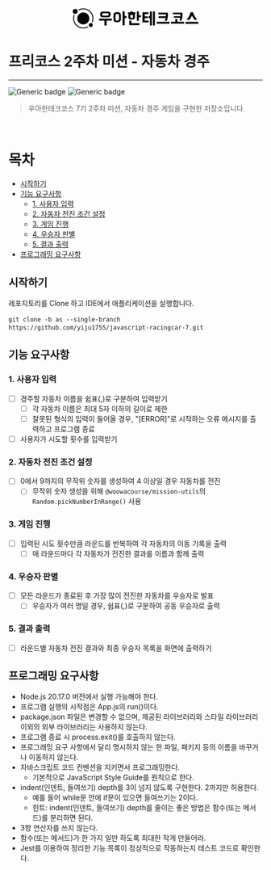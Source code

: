 <p align="center">
    <img src="./logo_full_light.png" alt="우아한테크코스" width="250px">
</p>

# 프리코스 2주차 미션 - 자동차 경주

---

![Generic badge](https://img.shields.io/badge/precourse-week2-green.svg)
![Generic badge](https://img.shields.io/badge/test-5_passed-blue.svg)

> 우아한테크코스 7기 2주차 미션, 자동차 경주 게임을 구현한 저장소입니다.

<br>

# 목차

- [시작하기](#시작하기)
- [기능 요구사항](#기능-요구사항)
    - [1. 사용자 입력](#1-사용자-입력)
    - [2. 자동차 전진 조건 설정](#2-자동차-전진-조건-설정)
    - [3. 게임 진행](#3-게임-진행)
    - [4. 우승자 판별](#4-우승자-판별)
    - [5. 결과 출력](#5.-결과-출력)
- [프로그래밍 요구사항](#프로그래밍-요구사항)
      
## 시작하기
레포지토리를 Clone 하고 IDE에서 애플리케이션을 실행합니다.

```git
git clone -b as --single-branch https://github.com/yiju1755/javascript-racingcar-7.git
```

## 기능 요구사항

### 1. 사용자 입력
- [ ] 경주할 자동차 이름을 쉼표(,)로 구분하여 입력받기
  - [ ] 각 자동차 이름은 최대 5자 이하의 길이로 제한
  - [ ] 잘못된 형식의 입력이 들어올 경우, "[ERROR]"로 시작하는 오류 메시지를 출력하고 프로그램 종료
- [ ] 사용자가 시도할 횟수를 입력받기

### 2. 자동차 전진 조건 설정
- [ ] 0에서 9까지의 무작위 숫자를 생성하여 4 이상일 경우 자동차를 전진
  - [ ] 무작위 숫자 생성을 위해 `@woowacourse/mission-utils`의 `Random.pickNumberInRange()` 사용

### 3. 게임 진행
- [ ] 입력된 시도 횟수만큼 라운드를 반복하여 각 자동차의 이동 기록을 출력
  - [ ] 매 라운드마다 각 자동차가 전진한 결과를 이름과 함께 출력

### 4. 우승자 판별
- [ ] 모든 라운드가 종료된 후 가장 많이 전진한 자동차를 우승자로 발표
  - [ ] 우승자가 여러 명일 경우, 쉼표(,)로 구분하여 공동 우승자로 출력

### 5. 결과 출력
- [ ] 라운드별 자동차 전진 결과와 최종 우승자 목록을 화면에 출력하기

## 프로그래밍 요구사항
- Node.js 20.17.0 버전에서 실행 가능해야 한다.
- 프로그램 실행의 시작점은 App.js의 run()이다.
- package.json 파일은 변경할 수 없으며, 제공된 라이브러리와 스타일 라이브러리 이외의 외부 라이브러리는 사용하지 않는다.
- 프로그램 종료 시 process.exit()를 호출하지 않는다.
- 프로그래밍 요구 사항에서 달리 명시하지 않는 한 파일, 패키지 등의 이름을 바꾸거나 이동하지 않는다.
- 자바스크립트 코드 컨벤션을 지키면서 프로그래밍한다.
  - 기본적으로 JavaScript Style Guide를 원칙으로 한다.
- indent(인덴트, 들여쓰기) depth를 3이 넘지 않도록 구현한다. 2까지만 허용한다.
  - 예를 들어 while문 안에 if문이 있으면 들여쓰기는 2이다.
  - 힌트: indent(인덴트, 들여쓰기) depth를 줄이는 좋은 방법은 함수(또는 메서드)를 분리하면 된다.
- 3항 연산자를 쓰지 않는다.
- 함수(또는 메서드)가 한 가지 일만 하도록 최대한 작게 만들어라.
- Jest를 이용하여 정리한 기능 목록이 정상적으로 작동하는지 테스트 코드로 확인한다.

